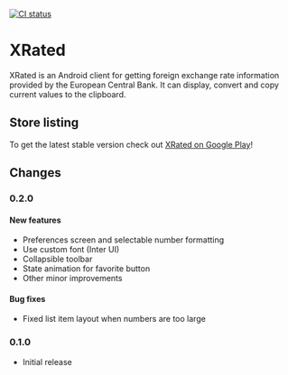 [![CI status](https://circleci.com/gh/atomgomba/xrated.svg?style=shield)](https://app.circleci.com/pipelines/github/atomgomba/xrated)

# XRated

XRated is an Android client for getting foreign exchange rate information provided by the European Central Bank.
It can display, convert and copy current values to the clipboard.

## Store listing

To get the latest stable version check out [XRated on Google Play](https://play.google.com/store/apps/details?id=com.ekezet.xrated)!

## Changes

### 0.2.0

#### New features

* Preferences screen and selectable number formatting
* Use custom font (Inter UI)
* Collapsible toolbar
* State animation for favorite button
* Other minor improvements

#### Bug fixes

* Fixed list item layout when numbers are too large

### 0.1.0

* Initial release
